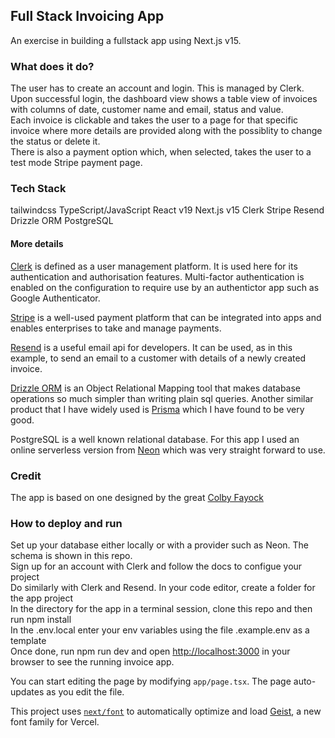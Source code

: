## Full Stack Invoicing App  
An exercise in building a fullstack app using Next.js v15.  

### What does it do?  
The user has to create an account and login. This is managed by Clerk.  
Upon successful login, the dashboard view shows a table view of invoices with columns of date, customer name and email, status and value.  
Each invoice is clickable and takes the user to a page for that specific invoice where more details are provided along with the possiblity to change the status or delete it.  
There is also a payment option which, when selected, takes the user to a test mode Stripe payment page.  

### Tech Stack  
tailwindcss
TypeScript/JavaScript
React v19
Next.js v15
Clerk
Stripe
Resend
Drizzle ORM
PostgreSQL

#### More details  
[Clerk](https://clerk.com/) is defined as a user management platform. It is used here for its authentication and authorisation features. Multi-factor authentication is enabled on the configuration to require use by an authentictor app such as Google Authenticator.  

[Stripe](https://stripe.com/gb/guides) is a well-used payment platform that can be integrated into apps and enables enterprises to take and manage payments.  

[Resend](https://resend.com/docs/introduction) is a useful email api for developers. It can be used, as in this example, to send an email to a customer with details of a newly created invoice.  

[Drizzle ORM](https://orm.drizzle.team/) is an Object Relational Mapping tool that makes database operations so much simpler than writing plain sql queries. Another similar product that I have widely used is [Prisma](https://www.prisma.io/) which I have found to be very good.  

PostgreSQL is a well known relational database. For this app I used an online serverless version from [Neon](https://neon.tech/) which was very straight forward to use.


### Credit  
The app is based on one designed by the great [Colby Fayock](https://www.youtube.com/watch?v=Mcw8Mp8PYUE)

### How to deploy and run  
Set up your database either locally or with a provider such as Neon. The schema is shown in this repo.  
Sign up for an account with Clerk and follow the docs to configue your project  
Do similarly with Clerk and Resend. 
In your code editor, create a folder for the app project  
In the directory for the app in a terminal session, clone this repo and then run npm install  
In the .env.local enter your env variables using the file .example.env as a template  
Once done, run npm run dev and open [http://localhost:3000](http://localhost:3000) in your browser to see the running invoice app.






You can start editing the page by modifying `app/page.tsx`. The page auto-updates as you edit the file.

This project uses [`next/font`](https://nextjs.org/docs/app/building-your-application/optimizing/fonts) to automatically optimize and load [Geist](https://vercel.com/font), a new font family for Vercel.

